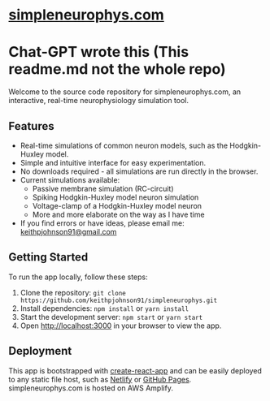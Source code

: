 # [simpleneurophys.com](https://www.simpleneurophys.com)
# Chat-GPT wrote this  (This readme.md not the whole repo)

Welcome to the source code repository for simpleneurophys.com, an interactive, real-time neurophysiology simulation tool. 

## Features

- Real-time simulations of common neuron models, such as the Hodgkin-Huxley model.
- Simple and intuitive interface for easy experimentation.
- No downloads required - all simulations are run directly in the browser.
- Current simulations available:
  - Passive membrane simulation (RC-circuit)
  - Spiking Hodgkin-Huxley model neuron simulation
  - Voltage-clamp of a Hodgkin-Huxley model neuron
  - More and more elaborate on the way as I have time
- If you find errors or have ideas, please email me: keithpjohnson91@gmail.com


## Getting Started

To run the app locally, follow these steps:

1. Clone the repository: `git clone https://github.com/keithpjohnson91/simpleneurophys.git`
2. Install dependencies: `npm install` or `yarn install`
3. Start the development server: `npm start` or `yarn start`
4. Open [http://localhost:3000](http://localhost:3000) in your browser to view the app.

## Deployment

This app is bootstrapped with [create-react-app](https://github.com/facebook/create-react-app) and can be easily deployed to any static file host, such as [Netlify](https://www.netlify.com/) or [GitHub Pages](https://pages.github.com/). simpleneurophys.com is hosted on AWS Amplify.

